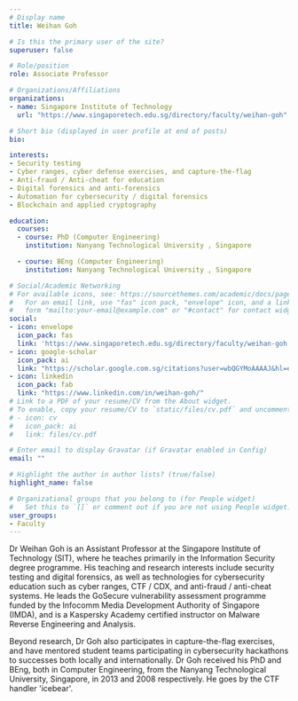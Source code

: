 ```yaml
---
# Display name
title: Weihan Goh

# Is this the primary user of the site?
superuser: false

# Role/position
role: Associate Professor

# Organizations/Affiliations
organizations:
- name: Singapore Institute of Technology
  url: "https://www.singaporetech.edu.sg/directory/faculty/weihan-goh"

# Short bio (displayed in user profile at end of posts)
bio: 

interests:
- Security testing
- Cyber ranges, cyber defense exercises, and capture-the-flag
- Anti-fraud / Anti-cheat for education
- Digital forensics and anti-forensics
- Automation for cybersecurity / digital forensics
- Blockchain and applied cryptography

education:
  courses:
  - course: PhD (Computer Engineering)
    institution: Nanyang Technological University , Singapore

  - course: BEng (Computer Engineering)
    institution: Nanyang Technological University , Singapore

# Social/Academic Networking
# For available icons, see: https://sourcethemes.com/academic/docs/page-builder/#icons
#   For an email link, use "fas" icon pack, "envelope" icon, and a link in the
#   form "mailto:your-email@example.com" or "#contact" for contact widget.
social:
- icon: envelope
  icon_pack: fas
  link: 'https://www.singaporetech.edu.sg/directory/faculty/weihan-goh'
- icon: google-scholar
  icon_pack: ai
  link: "https://scholar.google.com.sg/citations?user=wbQGYMoAAAAJ&hl=en"
- icon: linkedin
  icon_pack: fab
  link: "https://www.linkedin.com/in/weihan-goh/"
# Link to a PDF of your resume/CV from the About widget.
# To enable, copy your resume/CV to `static/files/cv.pdf` and uncomment the lines below.
# - icon: cv
#   icon_pack: ai
#   link: files/cv.pdf

# Enter email to display Gravatar (if Gravatar enabled in Config)
email: ""

# Highlight the author in author lists? (true/false)
highlight_name: false

# Organizational groups that you belong to (for People widget)
#   Set this to `[]` or comment out if you are not using People widget.
user_groups:
- Faculty
---
```

Dr Weihan Goh is an Assistant Professor at the Singapore Institute of Technology (SIT), where he teaches primarily in the Information Security degree programme. His teaching and research interests include security testing and digital forensics, as well as technologies for cybersecurity education such as cyber ranges, CTF / CDX, and anti-fraud / anti-cheat systems. He leads the GoSecure vulnerability assessment programme funded by the Infocomm Media Development Authority of Singapore (IMDA), and is a Kaspersky Academy certified instructor on Malware Reverse Engineering and Analysis.

Beyond research, Dr Goh also participates in capture-the-flag exercises, and have mentored student teams participating in cybersecurity hackathons to successes both locally and internationally. Dr Goh received his PhD and BEng, both in Computer Engineering, from the Nanyang Technological University, Singapore, in 2013 and 2008 respectively. He goes by the CTF handler 'icebear'.

